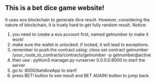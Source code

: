 
## This is a bet dice game website!
It uses eos blockchain to generate dice result.
However, considering the nature of blockchain, it is truely hard to get fully random result.
Notice: 
1. you need  to create a eos account first, named getnumber to make it work!
2. make sure the wallet is unlocked. if locked, it will lead to exceptions.
3. remember to push the contract using: cleos set contract getnumber /your_route_to_contracts/contracts/getnumber -p getnumber@active
4. then use : python3 manager.py runserver 0.0.0.0:8000   to start the server
5. go to <ip addr>:8000/betdiceApp to start!
6. press BET! button to see result and BET AGAIN! button to jump back
